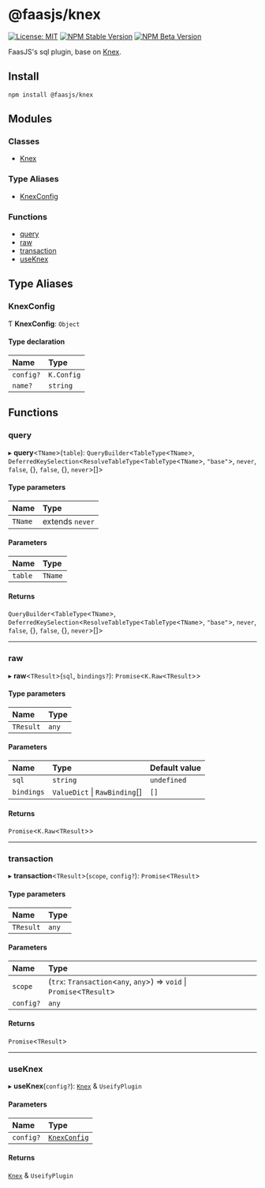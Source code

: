 # @faasjs/knex

[![License: MIT](https://img.shields.io/npm/l/@faasjs/knex.svg)](https://github.com/faasjs/faasjs/blob/main/packages/faasjs/knex/LICENSE)
[![NPM Stable Version](https://img.shields.io/npm/v/@faasjs/knex/stable.svg)](https://www.npmjs.com/package/@faasjs/knex)
[![NPM Beta Version](https://img.shields.io/npm/v/@faasjs/knex/beta.svg)](https://www.npmjs.com/package/@faasjs/knex)

FaasJS's sql plugin, base on [Knex](https://knexjs.org/).

## Install

    npm install @faasjs/knex
## Modules

### Classes

- [Knex](classes/Knex.md)

### Type Aliases

- [KnexConfig](#knexconfig)

### Functions

- [query](#query)
- [raw](#raw)
- [transaction](#transaction)
- [useKnex](#useknex)

## Type Aliases

### KnexConfig

Ƭ **KnexConfig**: `Object`

#### Type declaration

| Name | Type |
| :------ | :------ |
| `config?` | `K.Config` |
| `name?` | `string` |

## Functions

### query

▸ **query**<`TName`\>(`table`): `QueryBuilder`<`TableType`<`TName`\>, `DeferredKeySelection`<`ResolveTableType`<`TableType`<`TName`\>, ``"base"``\>, `never`, ``false``, {}, ``false``, {}, `never`\>[]\>

#### Type parameters

| Name | Type |
| :------ | :------ |
| `TName` | extends `never` |

#### Parameters

| Name | Type |
| :------ | :------ |
| `table` | `TName` |

#### Returns

`QueryBuilder`<`TableType`<`TName`\>, `DeferredKeySelection`<`ResolveTableType`<`TableType`<`TName`\>, ``"base"``\>, `never`, ``false``, {}, ``false``, {}, `never`\>[]\>

___

### raw

▸ **raw**<`TResult`\>(`sql`, `bindings?`): `Promise`<`K.Raw`<`TResult`\>\>

#### Type parameters

| Name | Type |
| :------ | :------ |
| `TResult` | `any` |

#### Parameters

| Name | Type | Default value |
| :------ | :------ | :------ |
| `sql` | `string` | `undefined` |
| `bindings` | `ValueDict` \| `RawBinding`[] | `[]` |

#### Returns

`Promise`<`K.Raw`<`TResult`\>\>

___

### transaction

▸ **transaction**<`TResult`\>(`scope`, `config?`): `Promise`<`TResult`\>

#### Type parameters

| Name | Type |
| :------ | :------ |
| `TResult` | `any` |

#### Parameters

| Name | Type |
| :------ | :------ |
| `scope` | (`trx`: `Transaction`<`any`, `any`\>) => `void` \| `Promise`<`TResult`\> |
| `config?` | `any` |

#### Returns

`Promise`<`TResult`\>

___

### useKnex

▸ **useKnex**(`config?`): [`Knex`](classes/Knex.md) & `UseifyPlugin`

#### Parameters

| Name | Type |
| :------ | :------ |
| `config?` | [`KnexConfig`](#knexconfig) |

#### Returns

[`Knex`](classes/Knex.md) & `UseifyPlugin`

